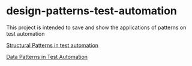 # design-patterns-test-automation

This project is intended to save and show the applications of patterns on test automation 

[Structural Patterns in test automation](https://alexilyenko.github.io/patterns-1/)

[Data Patterns in Test Automation](https://alexilyenko.github.io/patterns-2/)
